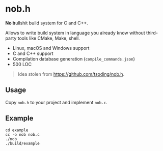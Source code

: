 nob.h
=====

**No b**ullshit build system for C and C++.

Allows to write build system in language you already know without third-party tools like CMake, Make, shell.


*   Linux, macOS and Windows support
*   C and C++ support
*   Compilation database generation (`compile_commands.json`)
*   500 LOC

>   Idea stolen from https://github.com/tsoding/nob.h.

Usage
-----

Copy `nob.h` to your project and implement `nob.c`.

Example
-------

    cd example
    cc -o nob nob.c
    ./nob
    ./build/example
